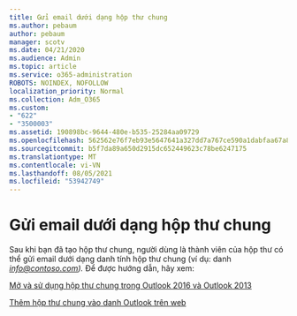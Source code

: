 ```yaml
---
title: Gửi email dưới dạng hộp thư chung
ms.author: pebaum
author: pebaum
manager: scotv
ms.date: 04/21/2020
ms.audience: Admin
ms.topic: article
ms.service: o365-administration
ROBOTS: NOINDEX, NOFOLLOW
localization_priority: Normal
ms.collection: Adm_O365
ms.custom:
- "622"
- "3500003"
ms.assetid: 190898bc-9644-480e-b535-25284aa09729
ms.openlocfilehash: 562562e76f7eb93e5647641a327dd7a767ce590a1dabfaa67a89b3f4f53f35c4
ms.sourcegitcommit: b5f7da89a650d2915dc652449623c78be6247175
ms.translationtype: MT
ms.contentlocale: vi-VN
ms.lasthandoff: 08/05/2021
ms.locfileid: "53942749"
---
```

# <a name="sending-email-as-the-shared-mailbox"></a>Gửi email dưới dạng hộp thư chung

Sau khi bạn đã tạo hộp thư chung, người dùng là thành viên của hộp thư có thể gửi email dưới dạng danh tính hộp thư chung (ví dụ: danh *info@contoso.com).* Để được hướng dẫn, hãy xem:
  
[Mở và sử dụng hộp thư chung trong Outlook 2016 và Outlook 2013](https://support.office.com/article/open-and-use-a-shared-mailbox-in-outlook-2016-and-outlook-2013-d94a8e9e-21f1-4240-808b-de9c9c088afd)
  
[Thêm hộp thư chung vào danh Outlook trên web](https://support.office.com/article/add-a-shared-mailbox-to-outlook-on-the-web-98b5a90d-4e38-415d-a030-f09a4cd28207)
  